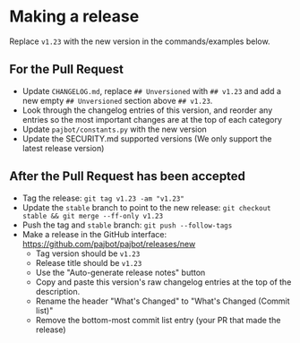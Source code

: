 # Making a release

Replace `v1.23` with the new version in the commands/examples below.

## For the Pull Request

- Update `CHANGELOG.md`, replace `## Unversioned` with `## v1.23` and add a new empty `## Unversioned` section above `## v1.23`.
- Look through the changelog entries of this version, and reorder any entries so the most important changes are at the top of each category
- Update `pajbot/constants.py` with the new version
- Update the SECURITY.md supported versions (We only support the latest release version)

## After the Pull Request has been accepted

- Tag the release: `git tag v1.23 -am "v1.23"`
- Update the `stable` branch to point to the new release: `git checkout stable && git merge --ff-only v1.23`
- Push the tag and `stable` branch: `git push --follow-tags`
- Make a release in the GitHub interface: https://github.com/pajbot/pajbot/releases/new
  - Tag version should be `v1.23`
  - Release title should be `v1.23`
  - Use the "Auto-generate release notes" button
  - Copy and paste this version's raw changelog entries at the top of the description.
  - Rename the header "What's Changed" to "What's Changed (Commit list)"
  - Remove the bottom-most commit list entry (your PR that made the release)
